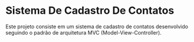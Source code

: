 # Sistema De Cadastro De Contatos
 Este projeto consiste em um sistema de cadastro de contatos desenvolvido seguindo o padrão de arquitetura MVC (Model-View-Controller). 
